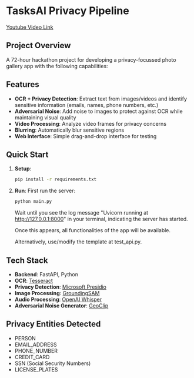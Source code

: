 # TasksAI Privacy Pipeline

[Youtube Video Link]()

## Project Overview

A 72-hour hackathon project for developing a privacy-focussed photo gallery app with the following capabilities:


## Features

- **OCR + Privacy Detection**: Extract text from images/videos and identify sensitive information (emails, names, phone numbers, etc.)
- **Adversarial Noise**: Add noise to images to protect against OCR while maintaining visual quality
- **Video Processing**: Analyze video frames for privacy concerns
- **Blurring**: Automatically blur sensitive regions
- **Web Interface**: Simple drag-and-drop interface for testing

## Quick Start

1. **Setup**:
   ```bash
   pip install -r requirements.txt
   ```

2. **Run**:
   First run the server:
   ```bash
   python main.py
   ```

   Wait until you see the log message "Uvicorn running at http://127.0.0.1:8000" in your terminal, indicating the server has started.
   
   Once this appears, all functionalities of the app will be available.

   Alternatively, use/modify the template at test_api.py.


## Tech Stack

- **Backend**: FastAPI, Python
- **OCR**: [Tesseract](https://github.com/tesseract-ocr/tesseract)
- **Privacy Detection**: [Microsoft Presidio](https://microsoft.github.io/presidio/)
- **Image Processing**: [GroundingSAM](https://huggingface.co/docs/transformers/v4.44.2/model_doc/grounding-dino#grounded-sam)
- **Audio Processing**: [OpenAI Whisper](https://github.com/openai/whisper)
- **Adversarial Noise Generator**: [GeoClip](https://arxiv.org/abs/2309.16020)


## Privacy Entities Detected

- PERSON
- EMAIL_ADDRESS
- PHONE_NUMBER
- CREDIT_CARD
- SSN (Social Security Numbers)
- LICENSE_PLATES
